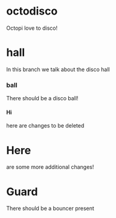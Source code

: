 # octodisco

Octopi love to disco!

# hall

In this branch we talk about the disco hall

### ball 

There should be a disco ball!

#### Hi

here are changes to be deleted

# Here 

are some more additional changes!

# Guard

There should be a bouncer present